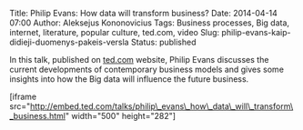 Title: Philip Evans: How data will transform business?
Date: 2014-04-14 07:00
Author: Aleksejus Kononovicius
Tags: Business processes, Big data, internet, literature, popular culture, ted.com, video
Slug: philip-evans-kaip-didieji-duomenys-pakeis-versla
Status: published

In this talk, published on
[ted.com](http://www.ted.com/talks/philip_evans_how_data_will_transform_business)
website, Philip Evans discusses the current developments of contemporary
business models and gives some insights into how the Big data will
influence the future business.

\[iframe
src="http://embed.ted.com/talks/philip\_evans\_how\_data\_will\_transform\_business.html"
width="500" height="282"\]
